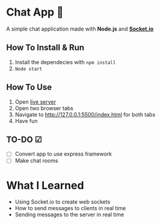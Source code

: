 # Chat App 💬
A simple chat application made with **Node.js** and [**Socket.io**](https://github.com/socketio/socket.io)

## How To Install & Run
1. Install the dependecies with ``npm install``
2. ``Node start``

## How To Use 
1. Open [live server](https://github.com/ritwickdey/vscode-live-server)
2. Open two browser tabs
3. Navigate to http://127.0.0.1:5500/index.html for both tabs
4. Have fun

## TO-DO ☑
- [ ] Convert app to use express framework
- [ ] Make chat rooms

# What I Learned
- Using Socket.io to create web sockets
- How to send messages to clients in real time
- Sending messages to the server in real time
